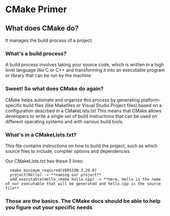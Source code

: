 # CMake Primer

## What does CMake do?
It manages the build process of a project. 

### What's a build process?
A build process involves taking your source code, which is written in a high level language like C or C++ and transforming it into an executable program or library that can be run by the machine

### Sweet! So what does CMake do again?
CMake helps automate and organize this process by generating platform-specific build files (like Makefiles or Visual Studio Project files) based on a configuration descrbed in a CMakeLists.txt
This means that CMake allows developers to write a single set of build instructions that can be used on different operating systems and with various build tools.

### What's in a CMakeLists.txt?
This file contains instructions on how to build the project, such as which source files to include, compiler options and dependencies

Our CMakeLists.txt has these 3 lines:

~~~
  cmake_minimum_required(VERSION 3.20.0)
  project(Hello) -> **naming our project**
  add_executable(Hello_cmake hello.cpp) -> **here, Hello is the name of our executable that will be generated and hello.cpp is the source file**
~~~

### Those are the basics. The CMake docs should be able to help you figure out your specific needs
